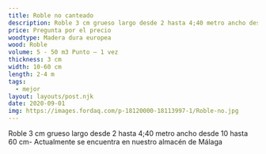 ```yaml
---
title: Roble no canteado
description: Roble 3 cm grueso largo desde 2 hasta 4;40 metro ancho desde 10 hasta 60 cm
price: Pregunta por el precio
woodtype: Madera dura europea
wood: Roble
volume: 5 - 50 m3 Punto – 1 vez
thickness: 3 cm
width: 10-60 cm
length: 2-4 m
tags:
  - mejor
layout: layouts/post.njk
date: 2020-09-01
img: https://images.fordaq.com/p-18120000-18113997-1/Roble-no.jpg
---
```

Roble 3 cm grueso largo desde 2 hasta 4;40 metro ancho desde 10 hasta 60 cm- Actualmente se encuentra en nuestro almacén de Málaga
